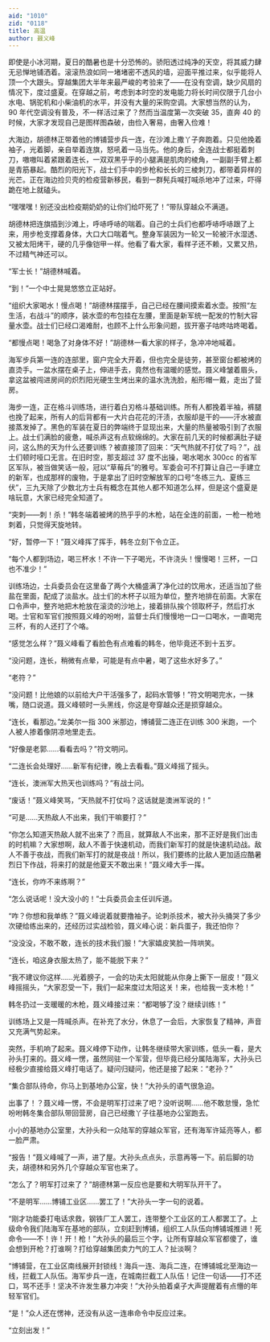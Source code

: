 ```yaml
---
aid: "1010"
zid: "0118"
title: 高温
author: 聂义峰
---
```


即使是小冰河期，夏日的酷暑也是十分恐怖的。骄阳透过纯净的天空，将其威力肆无忌惮地铺洒着。滚滚热浪如同一堵堵密不透风的墙，迎面平推过来，似乎能将人顶一个大跟头。穿越集团大半年来最严峻的考验来了——在没有空调，缺少风扇的情况下，度过盛夏。在穿越之前，考虑到本时空的发电能力将长时间仅限于几台小水电、锅驼机和小柴油机的水平，并没有大量的采购空调。大家想当然的认为，90 年代空调没有普及，不一样活过来了？然而当温度第一次突破 35，直奔 40 的时候，大家才发现自己是图样图森破，由俭入奢易，由奢入俭难！

大海边，胡德林正带着他的博铺营步兵一连，在沙滩上撒丫子奔跑着。只见他挽着袖子，光着脚，亲自举着连旗，怒吼着一马当先。他的身后，全连战士都挺着刺刀，嗷嗷叫着紧跟着连长，一双双黑乎乎的小腿满是肌肉的棱角，一副副手臂上都是青筋暴起。酷烈的阳光下，战士们手中的步枪和长长的三棱刺刀，都带着异样的光芒。正在海边捡贝壳的检疫营新移民，看到一群髡兵喊打喊杀地冲了过来，吓得跪在地上就磕头。

“嘿嘿嘿！别还没出检疫期奶奶的让你们给吓死了！”带队穿越众不满道。

胡德林把连旗插到沙滩上，呼哧呼哧的喘着。自己的士兵们也都呼哧呼哧跟了上来，用步枪支撑着身体，大口大口喘着气。整身军装因为一轮又一轮被汗水湿透、又被太阳烤干，硬的几乎像铠甲一样。他看了看大家，看样子还不赖，又累又热，不过精气神还可以。

“军士长！”胡德林喊着。

“到！”一个中士晃晃悠悠立正站好。

“组织大家喝水！慢点喝！”胡德林摆摆手，自己已经在腰间摸索着水壶。按照“左生活，右战斗”的顺序，装水壶的布包挂在左腰，里面是新军统一配发的竹制大容量水壶。战士们已经口渴难耐，也顾不上什么形象问题，拔开塞子咕咚咕咚喝着。

“都慢点喝！喝急了对身体不好！”胡德林一看大家的样子，急冲冲地喊着。

海军步兵第一连的连部里，窗户完全大开着，但也完全是徒劳，甚至窗台都被烤的直烫手。一盆水摆在桌子上，伸进手去，竟然也有温暖的感觉。聂义峰皱着眉头，拿这盆被闯进房间的炽烈阳光硬生生烤出来的温水洗洗脸，船形帽一戴，走出了营房。

海步一连，正在格斗训练场，进行着白刃格斗基础训练。所有人都挽着半袖，裤腿也挽了起来，所有人的后背都有一大片白花花的汗渍，衣服却是干的——汗水被直接蒸发掉了。黑色的军装在夏日的弊端终于显现出来，大量的热量被吸引到了衣服上。战士们满脸的疲惫，喊杀声这有点软绵绵的。大家在前几天的时候都满肚子疑问，这么热的天为什么还要训练？被直接顶了回来：“天气热就不打仗了吗？”，战士们顿时哑口无言。在旧时空，那支超过 37 度不出操，喝水喝水 300cc 的省军区军队，被当做笑话一般，冠以“草莓兵”的雅号。军委会可不打算让自己一手建立的新军，也成那样的废物，于是拿出了旧时空解放军的口号“冬练三九、夏练三伏”，三九天除了少数北方士兵有概念在其他人都不知道怎么样，但是这个盛夏是啥玩意，大家已经完全知道了。

“突刺——刺！杀！”韩冬端着被烤的热乎乎的木枪，站在全连的前面，一枪一枪地刺着，只觉得天旋地转。

“好，暂停一下！”聂义峰挥了挥手，韩冬立刻下令立正。

“每个人都到场边，喝三杯水！不许一下子喝光，不许浇头！慢慢喝！三杯，一口也不准少！”

训练场边，士兵委员会在这里备了两个大桶盛满了净化过的饮用水，还适当加了些盐在里面，配成了淡盐水。战士们的木杯子以班为单位，整齐地排在前面。大家在口令声中，整齐地把木枪放在滚烫的沙地上，接着排队挨个领取杯子，然后打水喝。士官和军官们按照聂义峰的吩咐，监督士兵们慢慢地一口一口喝水，一直喝完三杯，有的人还打了个咯。

“感觉怎么样？”聂义峰看了看脸色有点难看的韩冬，他毕竟还不到十五岁。

“没问题，连长，稍微有点晕，可能是有点中暑，喝了这些水好多了。”

“老符？”

“没问题！比他娘的以前给大户干活强多了，起码水管够！”符文明喝完水，一抹嘴，随口说道。聂义峰顿时一头黑线，你这是夸穿越众还是损穿越众。

“连长，看那边。”龙美尔一指 300 米那边，博铺营二连正在训练 300 米跑，一个人被人掺着像阴凉地里走去。

“好像是老郭……看看去吗？”符文明问。

“二连长会处理好……新军有纪律，晚上去看看。”聂义峰摇了摇头。

“连长，澳洲军大热天也训练吗？”有战士问。

“废话！”聂义峰笑骂，“天热就不打仗吗？这话就是澳洲军说的！”

“可是……天热敌人不出来，我们干嘛要打？”

“你怎么知道天热敌人就不出来了？而且，就算敌人不出来，那不正好是我们出击的时机嘛？大家想啊，敌人不善于快速机动，而我们新军打的就是快速机动战。敌人不善于夜战，而我们新军打的就是夜战！所以，我们要练的比敌人更加适应酷暑烈日下作战，将来打的就是他夏天不敢出来！”聂义峰大手一挥。

“连长，你咋不来练啊？”

“怎么说话呢！没大没小的！”士兵委员会主任训斥道。

“咋？你想和我单练？”聂义峰说着就要撸袖子。论刺杀技术，被大孙头捅哭了多少次硬给练出来的，还经历过实战检验，聂义峰心说：新兵蛋子，我还怕你？

“没没没，不敢不敢，连长的技术我们服！”大家嬉皮笑脸一阵哄笑。

“连长，咱这身衣服太热了，能不能脱下来？”

“我不建议你这样……光着膀子，一会的功夫太阳就能从你身上撕下一层皮！”聂义峰摇摇头，“大家忍受一下，我们一起来度过太阳这关！来，也给我一支木枪！”

韩冬扔过一支暖暖的木枪，聂义峰接过来：“都喝够了没？继续训练！”

训练场上又是一阵喊杀声。在补充了水分，休息了一会后，大家恢复了精神，声音又充满气势起来。

突然，手机响了起来。聂义峰停下动作，让韩冬继续带大家训练，低头一看，是大孙头打来的。聂义峰一愣，虽然同驻一个军营，但毕竟已经分属陆海军，大孙头已经极少直接给聂义峰打电话了。疑问归疑问，他还是接了起来：“老孙？”

“集合部队待命，你马上到基地办公室，快！”大孙头的语气很急迫。

出事了！？聂义峰一愣，不会是明军打过来了吧？没听说啊……他不敢怠慢，急忙吩咐韩冬集合部队带回营房，自己已经撒丫子往基地办公室跑去。

小小的基地办公室里，大孙头和一众陆军的穿越众军官，还有海军许延亮等人，都一脸严肃。

“报告！”聂义峰喊了一声，进了屋。大孙头点点头，示意再等一下。前后脚的功夫，胡德林和另外几个穿越众军官也来了。

“怎么了？明军打过来了？”胡德林第一反应也是要和大明军队开干了。

“不是明军……博铺工业区……罢工了！”大孙头一字一句的说着。

“刚才功能委打电话求救，钢铁厂工人罢工，连带整个工业区的工人都罢工了。上级命令我们陆海军在基地的部队，立刻赶到博铺，组织工人队伍向博铺城推进！死命令——不！许！开！枪！”大孙头的最后三个字，让所有穿越众军官都傻了，谁会想到开枪？打谁啊？打给穿越集团卖力气的工人？扯淡啊？

“博铺营，在工业区南线展开封锁线！海兵一连、海兵二连，在博铺城北至海边一线，拦截工人队伍。海军步兵一连，在城南拦截工人队伍！记住一句话——打不还口，骂不还手！坚决不许发生暴力冲突！”大孙头拍着桌子大声提醒着有点懵的年轻军官们。

“是！”众人还在愣神，还没有从这一连串命令中反应过来。

“立刻出发！”
